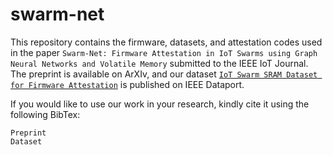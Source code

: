 # swarm-net
This repository contains the firmware, datasets, and attestation codes used in the paper `Swarm-Net: Firmware Attestation in IoT Swarms using Graph Neural Networks and Volatile Memory` submitted to the IEEE IoT Journal. The preprint is available on ArXIv, and our dataset [`IoT Swarm SRAM Dataset for Firmware Attestation`](https://dx.doi.org/10.21227/gmee-vj41) is published on IEEE Dataport. 

If you would like to use our work in your research, kindly cite it using the following BibTex:

`Preprint`\
`Dataset`



